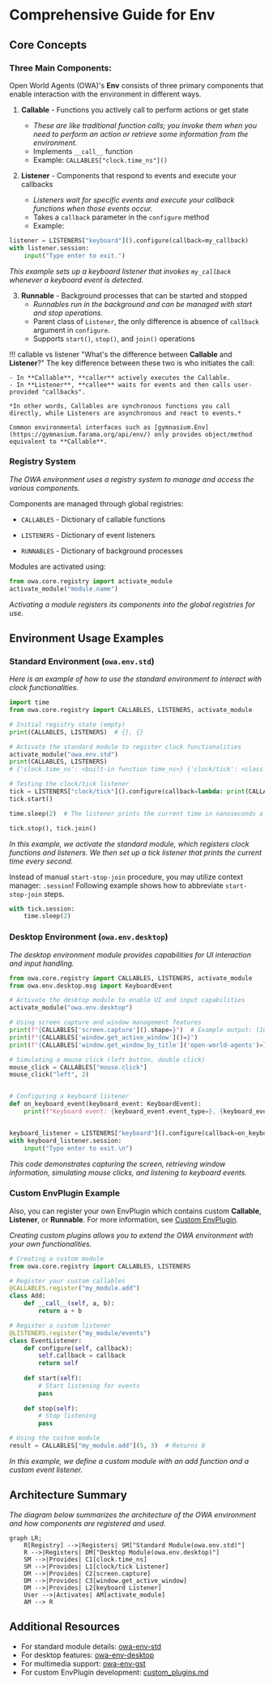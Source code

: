 # Comprehensive Guide for Env

## Core Concepts

### Three Main Components:

Open World Agents (OWA)'s **Env** consists of three primary components that enable interaction with the environment in different ways.

1. **Callable** - Functions you actively call to perform actions or get state
    - *These are like traditional function calls; you invoke them when you need to perform an action or retrieve some information from the environment.*
    - Implements `__call__` function
    - Example: `CALLABLES["clock.time_ns"]()`

2. **Listener** - Components that respond to events and execute your callbacks
    - *Listeners wait for specific events and execute your callback functions when those events occur.*
    - Takes a `callback` parameter in the `configure` method
    - Example:
```python
listener = LISTENERS["keyboard"]().configure(callback=my_callback)
with listener.session:
    input("Type enter to exit.")
```
*This example sets up a keyboard listener that invokes `my_callback` whenever a keyboard event is detected.*

3. **Runnable** - Background processes that can be started and stopped
    - *Runnables run in the background and can be managed with start and stop operations.*
    - Parent class of `Listener`, the only difference is absence of `callback` argument in `configure`.
    - Supports `start()`, `stop()`, and `join()` operations

!!! callable vs listener "What's the difference between **Callable** and **Listener**?"
    The key difference between these two is who initiates the call:

    - In **Callable**, **caller** actively executes the Callable.
    - In **Listener**, **callee** waits for events and then calls user-provided "callbacks".

    *In other words, Callables are synchronous functions you call directly, while Listeners are asynchronous and react to events.*

    Common environmental interfaces such as [gymnasium.Env](https://gymnasium.farama.org/api/env/) only provides object/method equivalent to **Callable**.

### Registry System

*The OWA environment uses a registry system to manage and access the various components.*

Components are managed through global registries:

- `CALLABLES` - Dictionary of callable functions

- `LISTENERS` - Dictionary of event listeners

- `RUNNABLES` - Dictionary of background processes  

Modules are activated using:
```python
from owa.core.registry import activate_module
activate_module("module.name")
```
*Activating a module registers its components into the global registries for use.*

## Environment Usage Examples

### Standard Environment (`owa.env.std`)

*Here is an example of how to use the standard environment to interact with clock functionalities.*

```python
import time
from owa.core.registry import CALLABLES, LISTENERS, activate_module

# Initial registry state (empty)
print(CALLABLES, LISTENERS)  # {}, {}

# Activate the standard module to register clock functionalities
activate_module("owa.env.std")
print(CALLABLES, LISTENERS)
# {'clock.time_ns': <built-in function time_ns>} {'clock/tick': <class 'owa.env.std.clock.ClockTickListener'>}

# Testing the clock/tick listener
tick = LISTENERS["clock/tick"]().configure(callback=lambda: print(CALLABLES["clock.time_ns"]()), interval=1)
tick.start()

time.sleep(2)  # The listener prints the current time in nanoseconds a few times

tick.stop(), tick.join()
```
*In this example, we activate the standard module, which registers clock functions and listeners. We then set up a tick listener that prints the current time every second.*


Instead of manual `start-stop-join` procedure, you may utilize context manager: `.session`! Following example shows how to abbreviate `start-stop-join` steps.

```python
with tick.session:
    time.sleep(2)
```

### Desktop Environment (`owa.env.desktop`)

*The desktop environment module provides capabilities for UI interaction and input handling.*

```python
from owa.core.registry import CALLABLES, LISTENERS, activate_module
from owa.env.desktop.msg import KeyboardEvent

# Activate the desktop module to enable UI and input capabilities
activate_module("owa.env.desktop")

# Using screen capture and window management features
print(f"{CALLABLES['screen.capture']().shape=}")  # Example output: (1080, 1920, 3)
print(f"{CALLABLES['window.get_active_window']()=}")
print(f"{CALLABLES['window.get_window_by_title']('open-world-agents')=}")

# Simulating a mouse click (left button, double click)
mouse_click = CALLABLES["mouse.click"]
mouse_click("left", 2)


# Configuring a keyboard listener
def on_keyboard_event(keyboard_event: KeyboardEvent):
    print(f"Keyboard event: {keyboard_event.event_type=}, {keyboard_event.vk=}")


keyboard_listener = LISTENERS["keyboard"]().configure(callback=on_keyboard_event)
with keyboard_listener.session:
    input("Type enter to exit.\n")
```
*This code demonstrates capturing the screen, retrieving window information, simulating mouse clicks, and listening to keyboard events.*

### Custom EnvPlugin Example

Also, you can register your own EnvPlugin which contains custom **Callable**, **Listener**, or **Runnable**. For more information, see [Custom EnvPlugin](custom_plugins.md).

*Creating custom plugins allows you to extend the OWA environment with your own functionalities.*

```python
# Creating a custom module
from owa.core.registry import CALLABLES, LISTENERS

# Register your custom callables
@CALLABLES.register("my_module.add")
class Add:
    def __call__(self, a, b):
        return a + b

# Register a custom listener
@LISTENERS.register("my_module/events")
class EventListener:
    def configure(self, callback):
        self.callback = callback
        return self
        
    def start(self):
        # Start listening for events
        pass
        
    def stop(self):
        # Stop listening
        pass

# Using the custom module
result = CALLABLES["my_module.add"](5, 3)  # Returns 8
```
*In this example, we define a custom module with an add function and a custom event listener.*

## Architecture Summary

*The diagram below summarizes the architecture of the OWA environment and how components are registered and used.*

```mermaid
graph LR;
    R[Registry] -->|Registers| SM["Standard Module(owa.env.std)"]
    R -->|Registers| DM["Desktop Module(owa.env.desktop)"]
    SM -->|Provides| C1[clock.time_ns]
    SM -->|Provides| L1[clock/tick Listener]
    DM -->|Provides| C2[screen.capture]
    DM -->|Provides| C3[window.get_active_window]
    DM -->|Provides| L2[keyboard Listener]
    User -->|Activates| AM[activate_module]
    AM --> R
```

## Additional Resources

- For standard module details: [owa-env-std](plugins/std.md)
- For desktop features: [owa-env-desktop](plugins/desktop_env.md)
- For multimedia support: [owa-env-gst](plugins/gstreamer_env.md)
- For custom EnvPlugin development: [custom_plugins.md](custom_plugins.md)